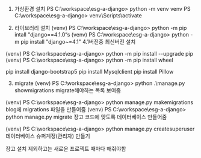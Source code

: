 1. 가상환경 설치
PS C:\workspace\esg-a-django> python -m venv venv
PS C:\workspace\esg-a-django> venv\Scripts\activate

2. 라이브러리 설치
(venv) PS C:\workspace\esg-a-django> python -m pip intall "django==4.1.0“s
(venv) PS C:\workspace\esg-a-django> python -m pip install "django~=4.1" 
4.1버전중 최신버전 설치

(venv) PS C:\workspace\esg-a-django> python -m pip install --upgrade pip
(venv) PS C:\workspace\esg-a-django> python -m pip install wheel

pip install django-bootstrap5
pip install Mysqlclient
pip install Pillow

3. migrate
(venv) PS C:\workspace\esg-a-django> python .\manage.py showmigrations
migrate해야하는 목록 보여줌

(venv) PS C:\workspace\esg-a-django> python manage.py makemigrations
blog에 migrations 파일을 만들어줌
(venv) PS C:\workspace\esg-a-django> python manage.py migrate
장고 코드에 맞도록 데이터베이스 만들어줌

(venv) PS C:\workspace\esg-a-django> python manage.py createsuperuser
데이터베이스 슈퍼계정(관리자) 만들기

장고 설치 제외하고는 새로운 프로젝트 때마다 해줘야함